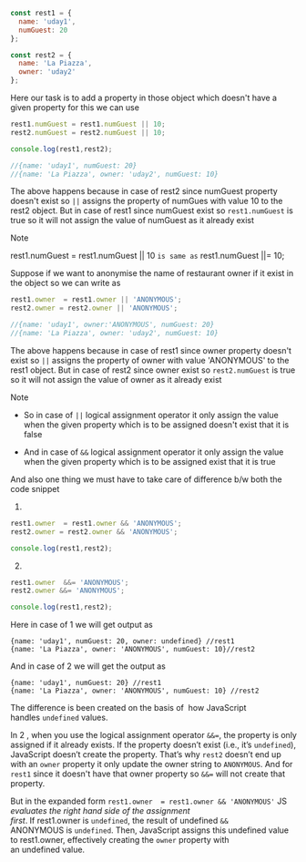 ```js
const rest1 = {
  name: 'uday1',
  numGuest: 20
};

const rest2 = {
  name: 'La Piazza',
  owner: 'uday2'
};
```


Here our task is to add a property in those object which doesn't have a given property for this we can use 

```js
rest1.numGuest = rest1.numGuest || 10;
rest2.numGuest = rest2.numGuest || 10;

console.log(rest1,rest2);

//{name: 'uday1', numGuest: 20}
//{name: 'La Piazza', owner: 'uday2', numGuest: 10}
```

The above happens because in case of rest2 since numGuest property doesn't exist so `||` assigns the property of numGues with value 10 to the rest2 object. But in case of rest1 since numGuest exist so `rest1.numGuest` is true so it will not assign the value of numGuest as it already exist

>[!NOTE] 
>rest1.numGuest = rest1.numGuest || 10 `is same as` rest1.numGuest ||= 10;


Suppose if we want to anonymise the name of restaurant owner if it exist in the object so we can write as

```js
rest1.owner  = rest1.owner || 'ANONYMOUS';
rest2.owner = rest2.owner || 'ANONYMOUS';

//{name: 'uday1', owner:'ANONYMOUS', numGuest: 20}
//{name: 'La Piazza', owner: 'uday2', numGuest: 10}
```

The above happens because in case of rest1 since owner property doesn't exist so `||` assigns the property of owner with value 'ANONYMOUS' to the rest1 object. But in case of rest2 since owner exist so `rest2.numGuest` is true so it will not assign the value of owner as it already exist

>[!NOTE]
>- So in case of `||` logical assignment operator it only assign the value when the given property which is to be assigned doesn't exist that it is false
>
>
>
>- And in case of `&&` logical assignment operator it only assign the value when the given property which is to be assigned exist that it is true


And also one thing we must have to take care of difference b/w both the code snippet

1. 
```js
rest1.owner  = rest1.owner && 'ANONYMOUS';
rest2.owner = rest2.owner && 'ANONYMOUS';

console.log(rest1,rest2);
```

2. 
```js
rest1.owner  &&= 'ANONYMOUS';
rest2.owner &&= 'ANONYMOUS';

console.log(rest1,rest2);
```


Here in case of  1 we will get  output as 
```
{name: 'uday1', numGuest: 20, owner: undefined} //rest1
{name: 'La Piazza', owner: 'ANONYMOUS', numGuest: 10}//rest2
```


And in case of 2 we will get the output as 
```
{name: 'uday1', numGuest: 20} //rest1
{name: 'La Piazza', owner: 'ANONYMOUS', numGuest: 10} //rest2
```


The difference is been created on the basis of  how JavaScript handles `undefined` values.

In 2 , when you use the logical assignment operator `&&=`, the property is only assigned if it already exists. If the property doesn’t exist (i.e., it’s `undefined`), JavaScript doesn’t create the property. That’s why `rest2` doesn’t end up with an `owner` property it only update the owner string to `ANONYMOUS`. And for `rest1` since it doesn't have that owner property so `&&=` will not create that property.

But in the expanded form `rest1.owner  = rest1.owner && 'ANONYMOUS'` JS *evaluates the right hand side of the assignment first*. If rest1.owner is `undefined`, the result of undefined `&&` ANONYMOUS is `undefined`. Then, JavaScript assigns this undefined value to rest1.owner, effectively creating the `owner` property with an undefined value.

